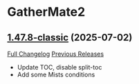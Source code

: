 # GatherMate2

## [1.47.8-classic](https://github.com/Nevcairiel/GatherMate2/tree/1.47.8-classic) (2025-07-02)
[Full Changelog](https://github.com/Nevcairiel/GatherMate2/compare/1.47.7.1-classic...1.47.8-classic) [Previous Releases](https://github.com/Nevcairiel/GatherMate2/releases)

- Update TOC, disable split-toc  
- Add some Mists conditions  
